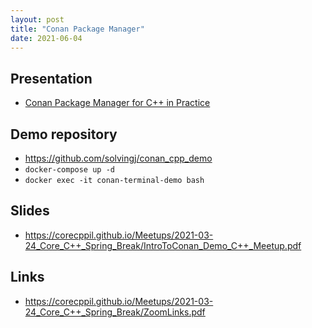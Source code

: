 ```yaml
---
layout: post
title: "Conan Package Manager"
date: 2021-06-04
---
```


## Presentation
* [Conan Package Manager for C++ in Practice](https://www.youtube.com/watch?v=vAe9k0NJkw8)

## Demo repository
* <https://github.com/solvingj/conan_cpp_demo>
* `docker-compose up -d`
* `docker exec -it conan-terminal-demo bash`

## Slides
* <https://corecppil.github.io/Meetups/2021-03-24_Core_C++_Spring_Break/IntroToConan_Demo_C++_Meetup.pdf>

## Links
* <https://corecppil.github.io/Meetups/2021-03-24_Core_C++_Spring_Break/ZoomLinks.pdf>
